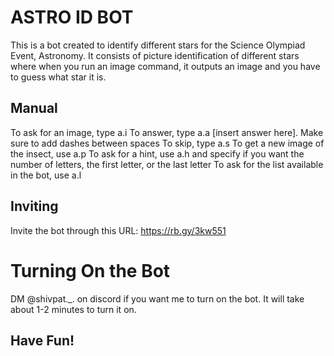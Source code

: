 # ASTRO ID BOT

This is a bot created to identify different stars for the Science Olympiad Event, Astronomy.
It consists of picture identification of different stars where when you run an image command, it outputs an image and you have to guess what star it is.

## Manual
To ask for an image, type a.i 
To answer, type a.a [insert answer here]. Make sure to add dashes between spaces 
To skip, type a.s
To get a new image of the insect, use a.p 
To ask for a hint, use a.h and specify if you want the number of letters, the first letter, or the last letter
To ask for the list available in the bot, use a.l 

## Inviting

Invite the bot through this URL: https://rb.gy/3kw551

# Turning On the Bot

DM @shivpat._. on discord if you want me to turn on the bot. It will take about 1-2 minutes to turn it on.


## Have Fun!
